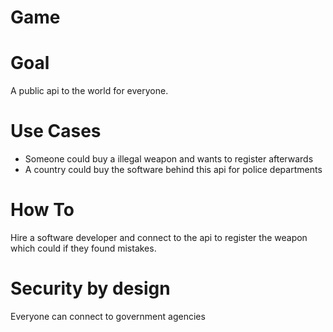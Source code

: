 # Game

# Goal
A public api to the world for everyone.

# Use Cases
- Someone could buy a illegal weapon and wants to register afterwards
- A country could buy the software behind this api for police departments

# How To
Hire a software developer and connect to the api to register the weapon which could if they found mistakes.

# Security by design
Everyone can connect to government agencies
